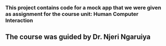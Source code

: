 ### This project contains code for a mock app that we were given as assignment for the course unit: Human Computer Interaction
## The course was guided by Dr. Njeri Ngaruiya